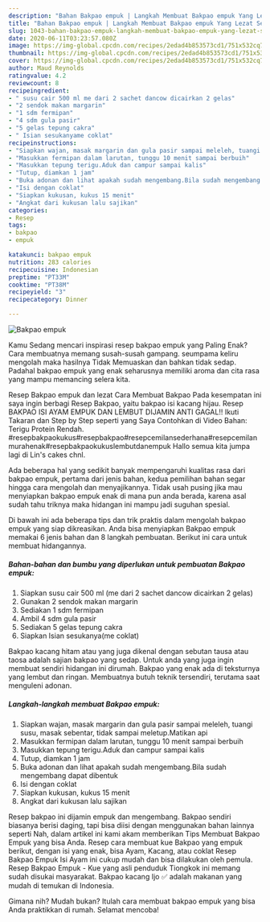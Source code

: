 ```yaml
---
description: "Bahan Bakpao empuk | Langkah Membuat Bakpao empuk Yang Lezat Sekali"
title: "Bahan Bakpao empuk | Langkah Membuat Bakpao empuk Yang Lezat Sekali"
slug: 1043-bahan-bakpao-empuk-langkah-membuat-bakpao-empuk-yang-lezat-sekali
date: 2020-06-11T03:23:57.080Z
image: https://img-global.cpcdn.com/recipes/2edad4b853573cd1/751x532cq70/bakpao-empuk-foto-resep-utama.jpg
thumbnail: https://img-global.cpcdn.com/recipes/2edad4b853573cd1/751x532cq70/bakpao-empuk-foto-resep-utama.jpg
cover: https://img-global.cpcdn.com/recipes/2edad4b853573cd1/751x532cq70/bakpao-empuk-foto-resep-utama.jpg
author: Maud Reynolds
ratingvalue: 4.2
reviewcount: 8
recipeingredient:
- " susu cair 500 ml me dari 2 sachet dancow dicairkan 2 gelas"
- "2 sendok makan margarin"
- "1 sdm fermipan"
- "4 sdm gula pasir"
- "5 gelas tepung cakra"
- " Isian sesukanyame coklat"
recipeinstructions:
- "Siapkan wajan, masak margarin dan gula pasir sampai meleleh, tuangi susu, masak sebentar, tidak sampai meletup.Matikan api"
- "Masukkan fermipan dalam larutan, tunggu 10 menit sampai berbuih"
- "Masukkan tepung terigu.Aduk dan campur sampai kalis"
- "Tutup, diamkan 1 jam"
- "Buka adonan dan lihat apakah sudah mengembang.Bila sudah mengembang dapat dibentuk"
- "Isi dengan coklat"
- "Siapkan kukusan, kukus 15 menit"
- "Angkat dari kukusan lalu sajikan"
categories:
- Resep
tags:
- bakpao
- empuk

katakunci: bakpao empuk 
nutrition: 283 calories
recipecuisine: Indonesian
preptime: "PT33M"
cooktime: "PT38M"
recipeyield: "3"
recipecategory: Dinner

---
```



![Bakpao empuk](https://img-global.cpcdn.com/recipes/2edad4b853573cd1/751x532cq70/bakpao-empuk-foto-resep-utama.jpg)

Kamu Sedang mencari inspirasi resep bakpao empuk yang Paling Enak? Cara membuatnya memang susah-susah gampang. seumpama keliru mengolah maka hasilnya Tidak Memuaskan dan bahkan tidak sedap. Padahal bakpao empuk yang enak seharusnya memiliki aroma dan cita rasa yang mampu memancing selera kita.

Resep Bakpao empuk dan lezat Cara Membuat Bakpao Pada kesempatan ini saya ingin berbagi Resep Bakpao, yaitu bakpao isi kacang hijau. Resep BAKPAO ISI AYAM EMPUK DAN LEMBUT DIJAMIN ANTI GAGAL!! Ikuti Takaran dan Step by Step seperti yang Saya Contohkan di Video Bahan: Terigu Protein Rendah. #resepbakpaokukus#resepbakpao#resepcemilansederhana#resepcemilanmurahenak#resepbakpaokukuslembutdanempuk Hallo semua kita jumpa lagi di Lin&#39;s cakes chnl.

Ada beberapa hal yang sedikit banyak mempengaruhi kualitas rasa dari bakpao empuk, pertama dari jenis bahan, kedua pemilihan bahan segar hingga cara mengolah dan menyajikannya. Tidak usah pusing jika mau menyiapkan bakpao empuk enak di mana pun anda berada, karena asal sudah tahu triknya maka hidangan ini mampu jadi suguhan spesial.


Di bawah ini ada beberapa tips dan trik praktis dalam mengolah bakpao empuk yang siap dikreasikan. Anda bisa menyiapkan Bakpao empuk memakai 6 jenis bahan dan 8 langkah pembuatan. Berikut ini cara untuk membuat hidangannya.

<!--inarticleads1-->

##### Bahan-bahan dan bumbu yang diperlukan untuk pembuatan Bakpao empuk:

1. Siapkan  susu cair 500 ml (me dari 2 sachet dancow dicairkan 2 gelas)
1. Gunakan 2 sendok makan margarin
1. Sediakan 1 sdm fermipan
1. Ambil 4 sdm gula pasir
1. Sediakan 5 gelas tepung cakra
1. Siapkan  Isian sesukanya(me coklat)


Bakpao kacang hitam atau yang juga dikenal dengan sebutan tausa atau taosa adalah sajian bakpao yang sedap. Untuk anda yang juga ingin membuat sendiri hidangan ini dirumah. Bakpao yang enak ada di teksturnya yang lembut dan ringan. Membuatnya butuh teknik tersendiri, terutama saat menguleni adonan. 

<!--inarticleads2-->

##### Langkah-langkah membuat Bakpao empuk:

1. Siapkan wajan, masak margarin dan gula pasir sampai meleleh, tuangi susu, masak sebentar, tidak sampai meletup.Matikan api
1. Masukkan fermipan dalam larutan, tunggu 10 menit sampai berbuih
1. Masukkan tepung terigu.Aduk dan campur sampai kalis
1. Tutup, diamkan 1 jam
1. Buka adonan dan lihat apakah sudah mengembang.Bila sudah mengembang dapat dibentuk
1. Isi dengan coklat
1. Siapkan kukusan, kukus 15 menit
1. Angkat dari kukusan lalu sajikan


Resep bakpao ini dijamin empuk dan mengembang. Bakpao sendiri biasanya berisi daging, tapi bisa diisi dengan menggunakan bahan lainnya seperti Nah, dalam artikel ini kami akam memberikan Tips Membuat Bakpao Empuk yang bisa Anda. Resep cara membuat kue Bakpao yang empuk berikut, dengan isi yang enak, bisa Ayam, Kacang, atau coklat Resep Bakpao Empuk Isi Ayam ini cukup mudah dan bisa dilakukan oleh pemula. Resep Bakpao Empuk - Kue yang asli penduduk Tiongkok ini memang sudah disukai masyarakat. Bakpao kacang Ijo ✅ adalah makanan yang mudah di temukan di Indonesia. 

Gimana nih? Mudah bukan? Itulah cara membuat bakpao empuk yang bisa Anda praktikkan di rumah. Selamat mencoba!
